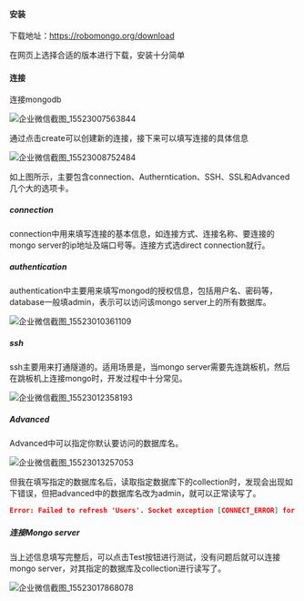 #### 安装

下载地址：https://robomongo.org/download

在网页上选择合适的版本进行下载，安装十分简单



#### 连接

连接mongodb

![企业微信截图_15523007563844](https://ws3.sinaimg.cn/large/006tKfTcgy1g0z21prydbj30j806fq38.jpg)

通过点击create可以创建新的连接，接下来可以填写连接的具体信息

![企业微信截图_15523008752484](https://ws2.sinaimg.cn/large/006tKfTcgy1g0z225f546j30ga0bb3ym.jpg)

如上图所示，主要包含connection、Autherntication、SSH、SSL和Advanced几个大的选项卡。

##### connection

connection中用来填写连接的基本信息，如连接方式、连接名称、要连接的mongo server的ip地址及端口号等。连接方式选direct connection就行。

##### authentication

authentication中主要用来填写mongod的授权信息，包括用户名、密码等，database一般填admin，表示可以访问该mongo server上的所有数据库。

![企业微信截图_15523010361109](https://ws2.sinaimg.cn/large/006tKfTcgy1g0z22ebn2bj30f50amdfu.jpg)

##### ssh

ssh主要用来打通隧道的。适用场景是，当mongo server需要先连跳板机，然后在跳板机上连接mongo时，开发过程中十分常见。

![企业微信截图_15523012358193](https://ws1.sinaimg.cn/large/006tKfTcgy1g0z22o6164j30fc0aijrd.jpg)

##### Advanced

Advanced中可以指定你默认要访问的数据库名。

![企业微信截图_15523013257053](https://ws3.sinaimg.cn/large/006tKfTcgy1g0z230fv3yj30ez0ag3yh.jpg)

但我在填写指定的数据库名后，读取指定数据库下的collection时，发现会出现如下错误，但把advanced中的数据库名改为admin，就可以正常读写了。

```json
Error: Failed to refresh 'Users'. Socket exception [CONNECT_ERROR] for couldn't connect to server 127.0.0.1:63685, connection attempt failed
```

##### 连接Mongo server

当上述信息填写完整后，可以点击Test按钮进行测试，没有问题后就可以连接mongo server，对其指定的数据库及collection进行读写了。

![企业微信截图_15523017868078](https://ws2.sinaimg.cn/large/006tKfTcgy1g0z237ok0cj306f0dtmxh.jpg)